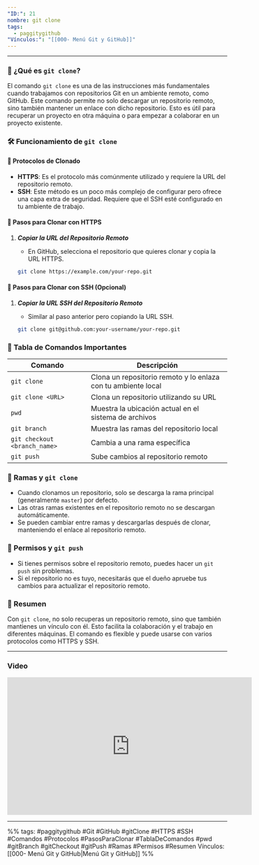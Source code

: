 ```yaml
---
"ID:": 21
nombre: git clone
tags:
  - paggitygithub
"Vínculos:": "[[000- Menú Git y GitHub]]"
---
```

___
### 🎯 ¿Qué es `git clone`?

El comando `git clone` es una de las instrucciones más fundamentales cuando trabajamos con repositorios Git en un ambiente remoto, como GitHub. Este comando permite no solo descargar un repositorio remoto, sino también mantener un enlace con dicho repositorio. Esto es útil para recuperar un proyecto en otra máquina o para empezar a colaborar en un proyecto existente.

### 🛠️ Funcionamiento de `git clone`

#### 🌈 Protocolos de Clonado

- **HTTPS**: Es el protocolo más comúnmente utilizado y requiere la URL del repositorio remoto.
- **SSH**: Este método es un poco más complejo de configurar pero ofrece una capa extra de seguridad. Requiere que el SSH esté configurado en tu ambiente de trabajo.
  
#### 🌠 Pasos para Clonar con HTTPS

1. ***Copiar la URL del Repositorio Remoto***
    - En GitHub, selecciona el repositorio que quieres clonar y copia la URL HTTPS.

    ```bash
    git clone https://example.com/your-repo.git
    ```

#### 🌠 Pasos para Clonar con SSH (Opcional)

1. ***Copiar la URL SSH del Repositorio Remoto***
    - Similar al paso anterior pero copiando la URL SSH.
  
    ```bash
    git clone git@github.com:your-username/your-repo.git
    ```
  
### 📝 Tabla de Comandos Importantes

| Comando | Descripción |
|---------|-------------|
| `git clone` | Clona un repositorio remoto y lo enlaza con tu ambiente local |
| `git clone <URL>` | Clona un repositorio utilizando su URL |
| `pwd` | Muestra la ubicación actual en el sistema de archivos |
| `git branch` | Muestra las ramas del repositorio local |
| `git checkout <branch_name>` | Cambia a una rama específica |
| `git push` | Sube cambios al repositorio remoto |

### 🌈 Ramas y `git clone`

- Cuando clonamos un repositorio, solo se descarga la rama principal (generalmente `master`) por defecto.
- Las otras ramas existentes en el repositorio remoto no se descargan automáticamente.
- Se pueden cambiar entre ramas y descargarlas después de clonar, manteniendo el enlace al repositorio remoto.

### 🚨 Permisos y `git push`

- Si tienes permisos sobre el repositorio remoto, puedes hacer un `git push` sin problemas.
- Si el repositorio no es tuyo, necesitarás que el dueño apruebe tus cambios para actualizar el repositorio remoto.

### 🌟 Resumen

Con `git clone`, no solo recuperas un repositorio remoto, sino que también mantienes un vínculo con él. Esto facilita la colaboración y el trabajo en diferentes máquinas. El comando es flexible y puede usarse con varios protocolos como HTTPS y SSH.

___
### Video

<iframe width="560" height="315" src="https://www.youtube.com/embed/7ylE8cm3mb0?si=BmgnI8kBI8C8_vYD&amp;start=7720" title="YouTube video player" frameborder="0" allow="accelerometer; autoplay; clipboard-write; encrypted-media; gyroscope; picture-in-picture; web-share" allowfullscreen></iframe>

___
%%
tags:  #paggitygithub  #Git #GitHub #gitClone #HTTPS #SSH #Comandos #Protocolos #PasosParaClonar #TablaDeComandos #pwd #gitBranch #gitCheckout #gitPush #Ramas #Permisos #Resumen
Vínculos: [[000- Menú Git y GitHub|Menú Git y GitHub]]
%%


